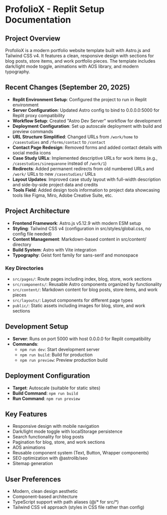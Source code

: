 # ProfolioX - Replit Setup Documentation

## Project Overview
ProfolioX is a modern portfolio website template built with Astro.js and Tailwind CSS v4. It features a clean, responsive design with sections for blog posts, store items, and work portfolio pieces. The template includes dark/light mode toggle, animations with AOS library, and modern typography.

## Recent Changes (September 20, 2025)
- **Replit Environment Setup**: Configured the project to run in Replit environment
- **Server Configuration**: Updated Astro config to bind to 0.0.0.0:5000 for Replit proxy compatibility
- **Workflow Setup**: Created "Astro Dev Server" workflow for development
- **Deployment Configuration**: Set up autoscale deployment with build and preview commands
- **URL Structure Simplified**: Changed URLs from `/work/home` to `/casestudies` and `/forms/contact` to `/contact`
- **Contact Page Redesign**: Removed forms and added contact details with social media icons
- **Case Study URLs**: Implemented descriptive URLs for work items (e.g., `/casestudies/sinequanone` instead of `/work/1`)
- **Redirects**: Added permanent redirects from old numbered URLs and `/work/` URLs to new `/casestudies/` URLs
- **Layout Updates**: Improved case study layout with full-width description and side-by-side project data and credits
- **Tools Field**: Added design tools information to project data showcasing tools like Figma, Miro, Adobe Creative Suite, etc.

## Project Architecture
- **Frontend Framework**: Astro.js v5.12.9 with modern ESM setup
- **Styling**: Tailwind CSS v4 (configuration in src/styles/global.css, no config file needed)
- **Content Management**: Markdown-based content in src/content/ directory
- **Build System**: Astro with Vite integration
- **Typography**: Geist font family for sans-serif and monospace

### Key Directories
- `src/pages/`: Route pages including index, blog, store, work sections
- `src/components/`: Reusable Astro components organized by functionality
- `src/content/`: Markdown content for blog posts, store items, and work pieces
- `src/layouts/`: Layout components for different page types
- `public/`: Static assets including images for blog, store, and work sections

## Development Setup
- **Server**: Runs on port 5000 with host 0.0.0.0 for Replit compatibility
- **Commands**: 
  - `npm run dev`: Start development server
  - `npm run build`: Build for production
  - `npm run preview`: Preview production build

## Deployment Configuration
- **Target**: Autoscale (suitable for static sites)
- **Build Command**: `npm run build`
- **Run Command**: `npm run preview`

## Key Features
- Responsive design with mobile navigation
- Dark/light mode toggle with localStorage persistence
- Search functionality for blog posts
- Pagination for blog, store, and work sections
- AOS animations
- Reusable component system (Text, Button, Wrapper components)
- SEO optimization with @astrolib/seo
- Sitemap generation

## User Preferences
- Modern, clean design aesthetic
- Component-based architecture
- TypeScript support with path aliases (@/* for src/*)
- Tailwind CSS v4 approach (styles in CSS file rather than config)